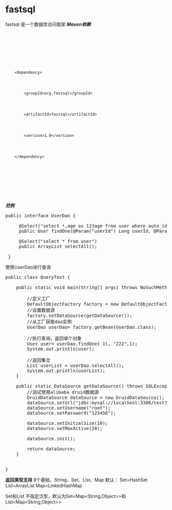 # fastsql

fastsql 是一个数据库访问框架
***Maven依赖***
<pre>
<code>
<p>
    <br/>
</p>
<p>
    &lt;dependency&gt;
</p>
<p>
    &nbsp; &nbsp; &lt;groupId&gt;org.fastsql&lt;/groupId&gt;
</p>
<p>
    &nbsp; &nbsp; &lt;artifactId&gt;fastsql&lt;/artifactId&gt;
</p>
<p>
    &nbsp; &nbsp; &lt;version&gt;1.0&lt;/version&gt;
</p>
<p>
    &lt;/dependency&gt;
</p>
<p>
    <br/>
</p>
</code>
</pre>

***范例***

<pre>
public interface UserDao {
 
     @Select("select *,age as 123age from user where auto_id=#{userId} and local=#{local}")
     public User findOne(@Param("userId") Long userId, @Param("remark") String remark, @Param("local") int local);
 
     @Select("select * from user")
     public ArrayList<User> selectAll();
 
 }
</pre>
使用UserDao进行查询
<pre>
public class QueryTest {

    public static void main(String[] args) throws NoSuchMethodException, SQLException {

        //定义工厂
        DefaultObjectFactory factory = new DefaultObjectFactory();
        //设置数据源
        factory.setDataSource(getDataSource());
        //从工厂获取dao实例
        UserDao userDao= factory.getBean(UserDao.class);

        //执行查询，返回单个对象
        User user= userDao.findOne( 1l, "222",1);
        System.out.println(user);

        //返回集合
        List<User> userList = userDao.selectAll();
        System.out.println(userList);
    }

    public static DataSource getDataSource() throws SQLException {
        //测试使用alibaba druid数据源
        DruidDataSource dataSource = new DruidDataSource();
        dataSource.setUrl("jdbc:mysql://localhost:3306/test?useUnicode=true&characterEncoding=utf8&useSSL=false&serverTimezone=UTC");
        dataSource.setUsername("root");
        dataSource.setPassword("123456");

        dataSource.setInitialSize(10);
        dataSource.setMaxActive(20);

        dataSource.init();

        return dataSource;
    }


}
</pre>

**返回类型支持**
8个基础、String、Set、List、Map
默认：
Set=HashSet
List=ArrayList
Map=LinkedHashMap

Set和List 不指定泛型，默认为Set<Map<String,Object>>和List<Map<String,Object>>


